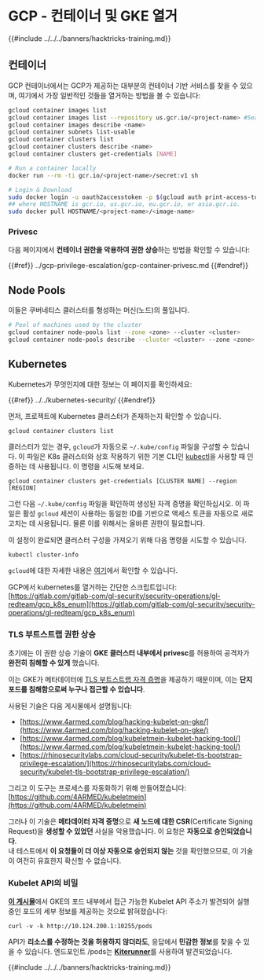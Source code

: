 # GCP - 컨테이너 및 GKE 열거

{{#include ../../../banners/hacktricks-training.md}}

## 컨테이너

GCP 컨테이너에서는 GCP가 제공하는 대부분의 컨테이너 기반 서비스를 찾을 수 있으며, 여기에서 가장 일반적인 것들을 열거하는 방법을 볼 수 있습니다:
```bash
gcloud container images list
gcloud container images list --repository us.gcr.io/<project-name> #Search in other subdomains repositories
gcloud container images describe <name>
gcloud container subnets list-usable
gcloud container clusters list
gcloud container clusters describe <name>
gcloud container clusters get-credentials [NAME]

# Run a container locally
docker run --rm -ti gcr.io/<project-name>/secret:v1 sh

# Login & Download
sudo docker login -u oauth2accesstoken -p $(gcloud auth print-access-token) https://HOSTNAME
## where HOSTNAME is gcr.io, us.gcr.io, eu.gcr.io, or asia.gcr.io.
sudo docker pull HOSTNAME/<project-name>/<image-name>
```
### Privesc

다음 페이지에서 **컨테이너 권한을 악용하여 권한 상승**하는 방법을 확인할 수 있습니다:

{{#ref}}
../gcp-privilege-escalation/gcp-container-privesc.md
{{#endref}}

## Node Pools

이들은 쿠버네티스 클러스터를 형성하는 머신(노드)의 풀입니다.
```bash
# Pool of machines used by the cluster
gcloud container node-pools list --zone <zone> --cluster <cluster>
gcloud container node-pools describe --cluster <cluster> --zone <zone> <node-pool>
```
## Kubernetes

Kubernetes가 무엇인지에 대한 정보는 이 페이지를 확인하세요:

{{#ref}}
../../kubernetes-security/
{{#endref}}

먼저, 프로젝트에 Kubernetes 클러스터가 존재하는지 확인할 수 있습니다.
```
gcloud container clusters list
```
클러스터가 있는 경우, `gcloud`가 자동으로 `~/.kube/config` 파일을 구성할 수 있습니다. 이 파일은 K8s 클러스터와 상호 작용하기 위한 기본 CLI인 [kubectl](https://kubernetes.io/docs/reference/kubectl/overview/)을 사용할 때 인증하는 데 사용됩니다. 이 명령을 시도해 보세요.
```
gcloud container clusters get-credentials [CLUSTER NAME] --region [REGION]
```
그런 다음 `~/.kube/config` 파일을 확인하여 생성된 자격 증명을 확인하십시오. 이 파일은 활성 `gcloud` 세션이 사용하는 동일한 ID를 기반으로 액세스 토큰을 자동으로 새로 고치는 데 사용됩니다. 물론 이를 위해서는 올바른 권한이 필요합니다.

이 설정이 완료되면 클러스터 구성을 가져오기 위해 다음 명령을 시도할 수 있습니다.
```
kubectl cluster-info
```
`gcloud`에 대한 자세한 내용은 [여기](https://cloud.google.com/sdk/gcloud/reference/container/)에서 확인할 수 있습니다.

GCP에서 kubernetes를 열거하는 간단한 스크립트입니다: [https://gitlab.com/gitlab-com/gl-security/security-operations/gl-redteam/gcp_k8s_enum](https://gitlab.com/gitlab-com/gl-security/security-operations/gl-redteam/gcp_k8s_enum)

### TLS 부트스트랩 권한 상승

초기에는 이 권한 상승 기술이 **GKE 클러스터 내부에서 privesc**를 허용하여 공격자가 **완전히 침해할 수 있게** 했습니다.

이는 GKE가 메타데이터에 [TLS 부트스트랩 자격 증명](https://kubernetes.io/docs/reference/command-line-tools-reference/kubelet-tls-bootstrapping/)을 제공하기 때문이며, 이는 **단지 포드를 침해함으로써 누구나 접근할 수 있습니다**.

사용된 기술은 다음 게시물에서 설명됩니다:

- [https://www.4armed.com/blog/hacking-kubelet-on-gke/](https://www.4armed.com/blog/hacking-kubelet-on-gke/)
- [https://www.4armed.com/blog/kubeletmein-kubelet-hacking-tool/](https://www.4armed.com/blog/kubeletmein-kubelet-hacking-tool/)
- [https://rhinosecuritylabs.com/cloud-security/kubelet-tls-bootstrap-privilege-escalation/](https://rhinosecuritylabs.com/cloud-security/kubelet-tls-bootstrap-privilege-escalation/)

그리고 이 도구는 프로세스를 자동화하기 위해 만들어졌습니다: [https://github.com/4ARMED/kubeletmein](https://github.com/4ARMED/kubeletmein)

그러나 이 기술은 **메타데이터 자격 증명**으로 **새 노드에 대한 CSR**(Certificate Signing Request)을 **생성할 수 있었던** 사실을 악용했습니다. 이 요청은 **자동으로 승인되었습니다**.\
내 테스트에서 **이 요청들이 더 이상 자동으로 승인되지 않는** 것을 확인했으므로, 이 기술이 여전히 유효한지 확신할 수 없습니다.

### Kubelet API의 비밀 <a href="#the-kubelet-api-git-secrets-redux" id="the-kubelet-api-git-secrets-redux"></a>

[**이 게시물**](https://blog.assetnote.io/2022/05/06/cloudflare-pages-pt3/)에서 GKE의 포드 내부에서 접근 가능한 Kubelet API 주소가 발견되어 실행 중인 포드의 세부 정보를 제공하는 것으로 밝혀졌습니다:
```
curl -v -k http://10.124.200.1:10255/pods
```
API가 **리소스를 수정하는 것을 허용하지 않더라도**, 응답에서 **민감한 정보**를 찾을 수 있을 수 있습니다. 엔드포인트 /pods는 [**Kiterunner**](https://github.com/assetnote/kiterunner)를 사용하여 발견되었습니다.

{{#include ../../../banners/hacktricks-training.md}}
